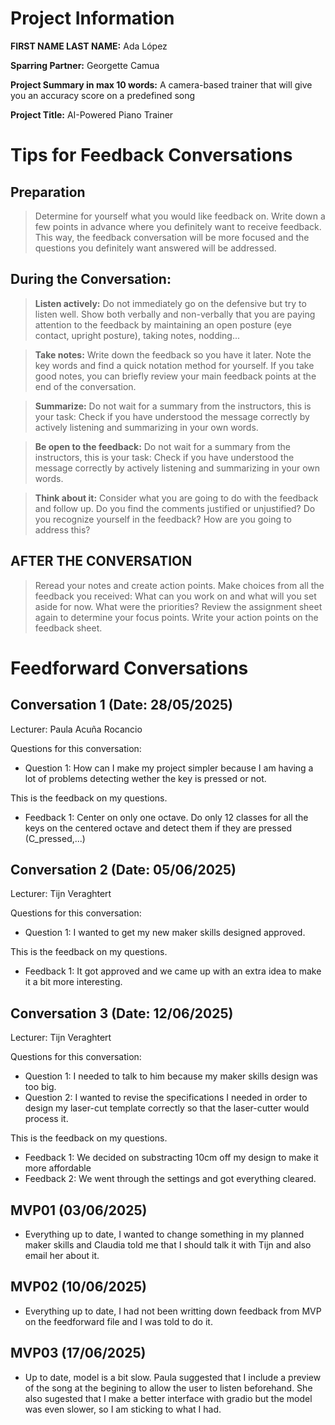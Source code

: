 # Project Information

**FIRST NAME LAST NAME:** Ada López

**Sparring Partner:** Georgette Camua

**Project Summary in max 10 words:** A camera-based trainer that will give you an accuracy score on a predefined song

**Project Title:** AI-Powered Piano Trainer

# Tips for Feedback Conversations

## Preparation

> Determine for yourself what you would like feedback on. Write down a few points in advance where you definitely want to receive feedback. This way, the feedback conversation will be more focused and the questions you definitely want answered will be addressed.

## During the Conversation:

> **Listen actively:** Do not immediately go on the defensive but try to listen well. Show both verbally and non-verbally that you are paying attention to the feedback by maintaining an open posture (eye contact, upright posture), taking notes, nodding...

> **Take notes:** Write down the feedback so you have it later. Note the key words and find a quick notation method for yourself. If you take good notes, you can briefly review your main feedback points at the end of the conversation.

> **Summarize:** Do not wait for a summary from the instructors, this is your task: Check if you have understood the message correctly by actively listening and summarizing in your own words.

> **Be open to the feedback:** Do not wait for a summary from the instructors, this is your task: Check if you have understood the message correctly by actively listening and summarizing in your own words.

> **Think about it:** Consider what you are going to do with the feedback and follow up. Do you find the comments justified or unjustified? Do you recognize yourself in the feedback? How are you going to address this?

## AFTER THE CONVERSATION

> Reread your notes and create action points. Make choices from all the feedback you received: What can you work on and what will you set aside for now. What were the priorities? Review the assignment sheet again to determine your focus points. Write your action points on the feedback sheet.

# Feedforward Conversations

## Conversation 1 (Date: 28/05/2025)

Lecturer: Paula Acuña Rocancio

Questions for this conversation:

- Question 1: How can I make my project simpler because I am having a lot of problems detecting wether the key is pressed or not.

This is the feedback on my questions.

- Feedback 1: Center on only one octave. Do only 12 classes for all the keys on the centered octave and detect them if they are pressed (C_pressed,...)

## Conversation 2 (Date: 05/06/2025)

Lecturer: Tijn Veraghtert

Questions for this conversation:

- Question 1: I wanted to get my new maker skills designed approved.

This is the feedback on my questions.

- Feedback 1: It got approved and we came up with an extra idea to make it a bit more interesting.

## Conversation 3 (Date: 12/06/2025)

Lecturer: Tijn Veraghtert

Questions for this conversation:

- Question 1: I needed to talk to him because my maker skills design was too big.
- Question 2: I wanted to revise the specifications I needed in order to design my laser-cut template correctly so that the laser-cutter would process it.

This is the feedback on my questions.

- Feedback 1: We decided on substracting 10cm off my design to make it more affordable
- Feedback 2: We went through the settings and got everything cleared.

## MVP01 (03/06/2025)

- Everything up to date, I wanted to change something in my planned maker skills and Claudia told me that I should talk it with Tijn and also email her about it.

## MVP02 (10/06/2025)

- Everything up to date, I had not been writting down feedback from MVP on the feedforward file and I was told to do it.

## MVP03 (17/06/2025)

- Up to date, model is a bit slow. Paula suggested that I include a preview of the song at the begining to allow the user to listen beforehand. She also sugested that I make a better interface with gradio but the model was even slower, so I am sticking to what I had.
